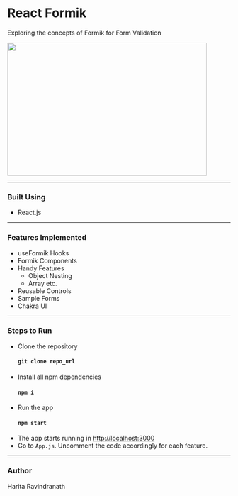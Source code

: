 # React Formik
Exploring the concepts of Formik for Form Validation

<img src="https://miro.medium.com/max/1400/1*glGIv2JMnHXeFw5w9CTRLg.jpeg" width="450" height="300">

---
### Built Using
- React.js
---
### Features Implemented
- useFormik Hooks
- Formik Components
- Handy Features
   - Object Nesting
   - Array etc.
- Reusable Controls
- Sample Forms
- Chakra UI
---
### Steps to Run
- Clone the repository
  #### `git clone repo_url`
- Install all npm dependencies
  #### `npm i` 
- Run the app 
  #### `npm start` 
- The app starts running in <http://localhost:3000>
- Go to ``App.js``. Uncomment the code accordingly for each feature.
---
### Author
Harita Ravindranath


